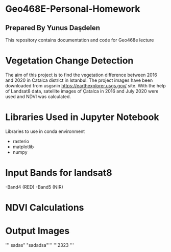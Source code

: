 # Geo468E-Personal-Homework
## Prepared By Yunus Daşdelen

This repository contains documentation and code for Geo468e lecture

# Vegetation Change Detection

The aim of this project is to find the vegetation difference between 2016 and 2020 in Catalca district in Istanbul. The project images have been downloaded from usgsnin https://earthexplorer.usgs.gov/ site. With the help of Landsat8 data, satellite images of Çatalca in 2016 and July 2020 were used and NDVI was calculated.

# Libraries Used in Jupyter Notebook
Libraries to use in conda environment
- rasterio
- matplotlib
- numpy

# Input Bands for landsat8
-Band4 (RED)
-Band5 (NIR)

# NDVI Calculations


# Output Images
'''
sadas"
"sadadsa"'''
'''2323
'''
